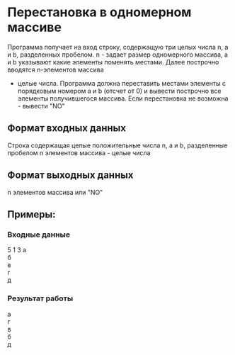 # Перестановка в одномерном массиве
Программа получает на вход строку, содержащую три 
целых числа n, a и b, разделенных пробелом.
n - задает размер одномерного массива, a и b 
указывают какие элементы поменять местами. Далее 
построчно вводятся n-элементов массива
 - целые числа. 
Программа должна переставить местами 
элементы с порядковым номером a и b (отсчет от 0) 
и вывести построчно все элементы 
получившегося массива.
Если перестановка не возможна - вывести "NO"


## Формат входных данных
Строка содержащая целые 
положительные числа n, a и b, 
разделенные пробелом
n элементов массива - целые числа
## Формат выходных данных
n элементов массива или "NO"

## Примеры:
### Входные данные
5 1 3
а  
б  
в  
г  
д
### Результат работы
а  
г  
в  
б  
д

